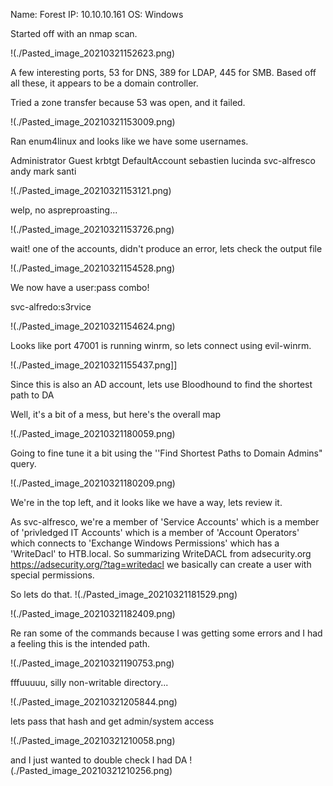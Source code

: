 Name: Forest
IP: 10.10.10.161
OS: Windows

Started off with an nmap scan.

!(./Pasted_image_20210321152623.png)

A few interesting ports, 53 for DNS, 389 for LDAP, 445 for SMB. Based off all these, it appears to be a domain controller.


Tried a zone transfer because 53 was open, and it failed.

!(./Pasted_image_20210321153009.png)

Ran enum4linux and looks like we have some usernames.

Administrator
Guest
krbtgt
DefaultAccount
sebastien
lucinda
svc-alfresco
andy
mark
santi

!(./Pasted_image_20210321153121.png)

welp, no aspreproasting...

!(./Pasted_image_20210321153726.png)	

wait! one of the accounts, didn't produce an error, lets check the output file

!(./Pasted_image_20210321154528.png)

We now have a user:pass combo!

svc-alfredo:s3rvice

!(./Pasted_image_20210321154624.png)

Looks like port 47001 is running winrm, so lets connect using evil-winrm.

!(./Pasted_image_20210321155437.png]]

Since this is also an AD account, lets use Bloodhound to find the shortest path to DA

Well, it's a bit of a mess, but here's the overall map

!(./Pasted_image_20210321180059.png)

Going to fine tune it a bit using the ''Find Shortest Paths to Domain Admins" query.

!(./Pasted_image_20210321180209.png)

We're in the top left, and it looks like we have a way, lets review it.

As svc-alfresco, we're a member of 'Service Accounts' which is a member of 'privledged IT Accounts' which is a member of 'Account Operators' which connects to 'Exchange Windows Permissions' which has a 'WriteDacl' to HTB.local.  So summarizing WriteDACL from adsecurity.org
https://adsecurity.org/?tag=writedacl we basically can create a user with special permissions.

So lets do that.
!(./Pasted_image_20210321181529.png)	

!(./Pasted_image_20210321182409.png)

Re ran some of the commands because I was getting some errors and I had a feeling this is the intended path.

!(./Pasted_image_20210321190753.png)

fffuuuuu, silly non-writable directory...

!(./Pasted_image_20210321205844.png)

lets pass that hash and get admin/system access

!(./Pasted_image_20210321210058.png)

and I just wanted to double check I had DA
!(./Pasted_image_20210321210256.png)
